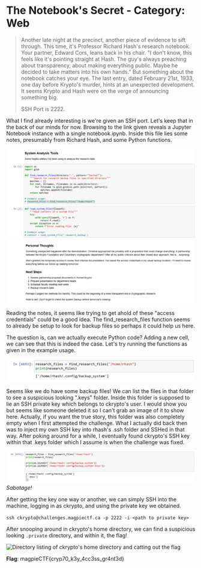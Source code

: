 # The Notebook's Secret - Category: Web

>Another late night at the precinct, another piece of evidence to sift through. This time, it's Professor Richard Hash's research notebook. Your partner, Edward Cors, leans back in his chair. "I don't know, this feels like it's pointing straight at Hash. The guy's always preaching about transparency, about making everything public. Maybe he decided to take matters into his own hands." But something about the notebook catches your eye. The last entry, dated February 21st, 1933, one day before Krypto's murder, hints at an unexpected development. It seems Krypto and Hash were on the verge of announcing something big.
>
>SSH Port is 2222.

What I find already interesting is we're given an SSH port. Let's keep that in the back of our minds for now. Browsing to the link given reveals a Jupyter Notebook instance with a single notebook.ipynb. Inside this file lies some notes, presumably from Richard Hash, and some Python functions.

![Interesting Functions](img/JupyterNotebook_functions.png)
![Hash's Notes](img/JupyterNotebook_Hash_Notes.png)

Reading the notes, it seems like trying to get ahold of these "access credentials" could be a good idea. The find_research_files function seems to already be setup to look for backup files so perhaps it could help us here.

The question is, can we actually execute Python code? Adding a new cell, we can see that this is indeed the case. Let's try running the functions as given in the example usage.

![find_research_files function output](img/JupyterNotebook_find_research_files.png)

Seems like we do have some backup files! We can list the files in that folder to see a suspicious looking ".keys" folder. Inside this folder is supposed to lie an SSH private key which belongs to ckrypto's user. I would show you but seems like someone deleted it so I can't grab an image of it to show here. Actually, if you want the true story, this folder was also completely empty when I first attempted the challenge. What I actually did back then was to inject my own SSH key into rhash's .ssh folder and SSHed in that way. After poking around for a while, I eventually found ckrypto's SSH key within that .keys folder which I assume is when the challenge was fixed.

![Directory listing of the empty backup folder](img/JupyterNotebook_sabotaged.png)
*Sabotage!*

After getting the key one way or another, we can simply SSH into the machine, logging in as ckrypto, and using the private key we obtained.

```ssh ckrypto@challenges.magpiectf.ca -p 2222 -i <path to private key>```

After snooping around in ckrypto's home directory, we can find a suspicious looking ```.private``` directory, and within it, the flag!

![Directory listing of ckrypto's home directory and catting out the flag](img/ssh_ckrypto.png)

**Flag**: magpieCTF{cryp70_k3y_4cc3ss_gr4nt3d}
